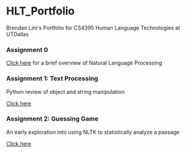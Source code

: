 # HLT_Portfolio
Brendan Lim's Portfolio for CS4395 Human Language Technologies at UTDallas

### Assignment 0
[Click here](Assignment0/CS4395.001_A0_blim.pdf) for a brief overview of Natural Language Processing

### Assignment 1: Text Processing
Python review of object and string manipulation

[Click here](https://github.com/BrendanL72/HLT_Portfolio/tree/main/Assignment1)

### Assignment 2: Guessing Game
An early exploration into using NLTK to statistically analyze a passage

[Click here](https://github.com/BrendanL72/HLT_Portfolio/tree/main/Assignment2)
